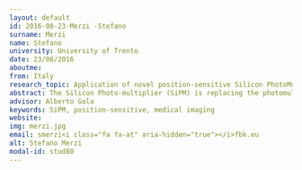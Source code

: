 ```yaml
---
layout: default 
id: 2016-08-23-Merzi -Stefano
surname: Merzi 
name: Stefano
university: University of Trento
date: 23/08/2016
aboutme: 
from: Italy
research_topic: Application of novel position-sensitive Silicon PhotoMultipliers to medical imaging
abstract: The Silicon Photo-multiplier (SiPM) is replacing the photomultiplier tube in several applications because of its solid-state nature, its better performance and customization level. Different position-sensitive SiPM (PS-SiPM) architectures have been proposed during the past few years. They allow the position of the light impinging on the SiPM active area to be identified using a limited number of readout channels, with an ultimate precision in the order of tens of microns and a sensitivity down to the single photon. The most important applications of PS-SiPMs are currently in the field of medical imaging, in which a scintillator is used for the detection of gamma-ray or X-ray photons. The PS-SiPM is used for the readout of the pixelated or monolithic scintillator with 2-dimensional position sensitivity and very good timing resolution. In this context, FBK has recently developed a new type of PS-SiPM, called Lineraly-Graded SiPM (LG-SiPM), showing beyond stateof-the-art performance during preliminary measurements. The PhD activity will focus on the research and development optimization of this technology, aiming at improving its performance and at extending its potential applications, within the current research programs of TIFPA and FBK.
advisor: Alberto Gola
keywords: SiPM, position-sensitive, medical imaging
website: 
img: merzi.jpg
email: smerzi<i class="fa fa-at" aria-hidden="true"></i>fbk.eu
alt: Stefano Merzi 
modal-id: stud80
---
```

